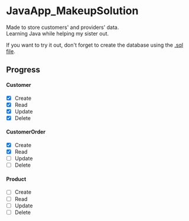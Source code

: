 # JavaApp_MakeupSolution

Made to store customers' and providers' data. <br>
Learning Java while helping my sister out.


If you want to try it out, don't forget to create the database using the [.sql file](/sql/sqlSchema_MakeupSolution.sql).

## Progress
#### Customer
- [x] Create
- [x] Read
- [x] Update
- [x] Delete

#### CustomerOrder
- [X] Create
- [X] Read
- [ ] Update
- [ ] Delete

#### Product
- [ ] Create
- [ ] Read
- [ ] Update
- [ ] Delete
